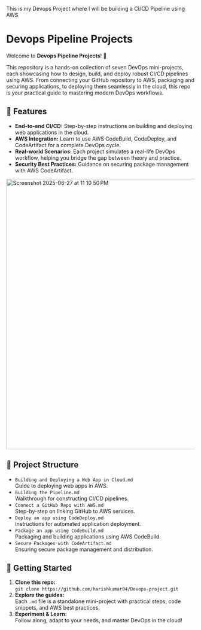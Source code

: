 This is my Devops Project where I will be building a CI/CD Pipeline using AWS
# Devops Pipeline Projects

Welcome to **Devops Pipeline Projects**! 🚀

This repository is a hands-on collection of seven DevOps mini-projects, each showcasing how to design, build, and deploy robust CI/CD pipelines using AWS. From connecting your GitHub repository to AWS, packaging and securing applications, to deploying them seamlessly in the cloud, this repo is your practical guide to mastering modern DevOps workflows.

## 🌟 Features

- **End-to-end CI/CD:** Step-by-step instructions on building and deploying web applications in the cloud.
- **AWS Integration:** Learn to use AWS CodeBuild, CodeDeploy, and CodeArtifact for a complete DevOps cycle.
- **Real-world Scenarios:** Each project simulates a real-life DevOps workflow, helping you bridge the gap between theory and practice.
- **Security Best Practices:** Guidance on securing package management with AWS CodeArtifact.

<img width="723" alt="Screenshot 2025-06-27 at 11 10 50 PM" src="https://github.com/user-attachments/assets/d1f507a7-d550-4680-87cc-3717ccde6e07" />

## 📂 Project Structure

- `Building and Deploying a Web App in Cloud.md`  
  Guide to deploying web apps in AWS.
- `Building the Pipeline.md`  
  Walkthrough for constructing CI/CD pipelines.
- `Connect a GitHub Repo with AWS.md`  
  Step-by-step on linking GitHub to AWS services.
- `Deploy an app using CodeDeploy.md`  
  Instructions for automated application deployment.
- `Package an app using CodeBuild.md`  
  Packaging and building applications using AWS CodeBuild.
- `Secure Packages with CodeArtifact.md`  
  Ensuring secure package management and distribution.

## 🚀 Getting Started

1. **Clone this repo:**  
   `git clone https://github.com/harishkumar04/Devops-project.git`
2. **Explore the guides:**  
   Each `.md` file is a standalone mini-project with practical steps, code snippets, and AWS best practices.
3. **Experiment & Learn:**  
   Follow along, adapt to your needs, and master DevOps in the cloud!

